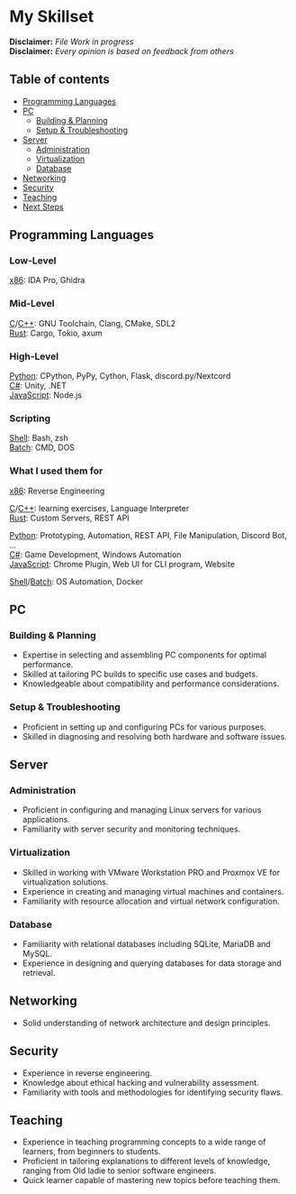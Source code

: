 
# My Skillset

**Disclaimer:** *File Work in progress*  
**Disclaimer:** *Every opinion is based on feedback from others*

## Table of contents

- [Programming Languages](#programming-languages)  
- [PC](#pc)  
  - [Building & Planning](#building--planning)  
  - [Setup & Troubleshooting](#setup--troubleshooting)  
- [Server](#server)  
  - [Administration](#administration)  
  - [Virtualization](#virtualization)  
  - [Database](#database)  
- [Networking](#networking)  
- [Security](#security)  
- [Teaching](#teaching)  
- [Next Steps](#next-steps)

## Programming Languages

### Low-Level

[x86]: IDA Pro, Ghidra  

### Mid-Level

[C]/[C++]: GNU Toolchain, Clang, CMake, SDL2  
[Rust]: Cargo, Tokio, axum  

### High-Level

[Python]: CPython, PyPy, Cython, Flask, discord.py/Nextcord  
[C#]: Unity, .NET  
[JavaScript]: Node.js  

### Scripting

[Shell]: Bash, zsh  
[Batch]: CMD, DOS  

### What I used them for

[x86]: Reverse Engineering  

[C]/[C++]: learning exercises, Language Interpreter  
[Rust]: Custom Servers, REST API  

[Python]: Prototyping, Automation, REST API, File Manipulation, Discord Bot, ...  
[C#]: Game Development, Windows Automation  
[JavaScript]: Chrome Plugin, Web UI for CLI program, Website  

[Shell]/[Batch]: OS Automation, Docker

[x86]: https://en.wikipedia.org/wiki/X86_assembly_language

[C]: https://en.cppreference.com/w/c
[C++]: https://en.cppreference.com/w/cpp
[Rust]: https://www.rust-lang.org

[Python]: https://www.python.org
[C#]: https://learn.microsoft.com/en-us/dotnet/csharp/
[JavaScript]: https://en.wikipedia.org/wiki/JavaScript

[Shell]: https://www.gnu.org/software/bash/
[Batch]: https://learn.microsoft.com/en-us/windows-server/administration/windows-commands/windows-commands

## PC

### Building & Planning

- Expertise in selecting and assembling PC components for optimal performance.  
- Skilled at tailoring PC builds to specific use cases and budgets.  
- Knowledgeable about compatibility and performance considerations.  

### Setup & Troubleshooting

- Proficient in setting up and configuring PCs for various purposes.  
- Skilled in diagnosing and resolving both hardware and software issues.  

## Server

### Administration

- Proficient in configuring and managing Linux servers for various applications.  
- Familiarity with server security and monitoring techniques.  

### Virtualization

- Skilled in working with VMware Workstation PRO and Proxmox VE for virtualization solutions.  
- Experience in creating and managing virtual machines and containers.  
- Familiarity with resource allocation and virtual network configuration.  

### Database

- Familiarity with relational databases including SQLite, MariaDB and MySQL.  
- Experience in designing and querying databases for data storage and retrieval.  

## Networking

- Solid understanding of network architecture and design principles.  

## Security

- Experience in reverse engineering.  
- Knowledge about ethical hacking and vulnerability assessment.  
- Familiarity with tools and methodologies for identifying security flaws.

## Teaching

- Experience in teaching programming concepts to a wide range of learners, from beginners to students.  
- Proficient in tailoring explanations to different levels of knowledge, ranging from Old ladie to senior software engineers.  
- Quick learner capable of mastering new topics before teaching them.
